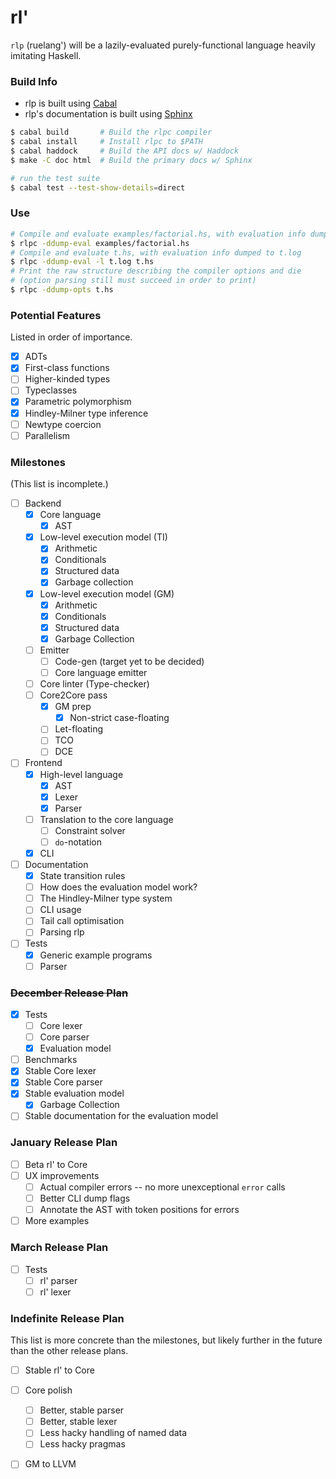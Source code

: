# rl'

`rlp` (ruelang') will be a lazily-evaluated purely-functional language heavily
imitating Haskell.

### Build Info
* rlp is built using [Cabal](https://www.haskell.org/ghcup/)
* rlp's documentation is built using [Sphinx](https://www.sphinx-doc.org/en/master/)

```sh
$ cabal build       # Build the rlpc compiler
$ cabal install     # Install rlpc to $PATH
$ cabal haddock     # Build the API docs w/ Haddock
$ make -C doc html  # Build the primary docs w/ Sphinx

# run the test suite
$ cabal test --test-show-details=direct
```

### Use
```sh
# Compile and evaluate examples/factorial.hs, with evaluation info dumped to stderr
$ rlpc -ddump-eval examples/factorial.hs
# Compile and evaluate t.hs, with evaluation info dumped to t.log
$ rlpc -ddump-eval -l t.log t.hs
# Print the raw structure describing the compiler options and die
# (option parsing still must succeed in order to print)
$ rlpc -ddump-opts t.hs
```

### Potential Features
Listed in order of importance.
- [x] ADTs
- [x] First-class functions
- [ ] Higher-kinded types
- [ ] Typeclasses
- [x] Parametric polymorphism
- [x] Hindley-Milner type inference
- [ ] Newtype coercion
- [ ] Parallelism

### Milestones
(This list is incomplete.)

- [ ] Backend
    - [x] Core language
        - [x] AST
    - [x] Low-level execution model (TI)
        - [x] Arithmetic
        - [x] Conditionals
        - [x] Structured data
        - [x] Garbage collection
    - [x] Low-level execution model (GM)
        - [x] Arithmetic
        - [x] Conditionals
        - [x] Structured data
        - [x] Garbage Collection
    - [ ] Emitter
        - [ ] Code-gen (target yet to be decided)
        - [ ] Core language emitter
    - [ ] Core linter (Type-checker)
    - [ ] Core2Core pass
        - [x] GM prep
            - [x] Non-strict case-floating
        - [ ] Let-floating
        - [ ] TCO
        - [ ] DCE
- [ ] Frontend
    - [x] High-level language
        - [x] AST
        - [x] Lexer
        - [x] Parser
    - [ ] Translation to the core language
        - [ ] Constraint solver
        - [ ] `do`-notation
    - [x] CLI
- [ ] Documentation
    - [x] State transition rules
    - [ ] How does the evaluation model work?
    - [ ] The Hindley-Milner type system
    - [ ] CLI usage
    - [ ] Tail call optimisation
    - [ ] Parsing rlp
- [ ] Tests
    - [x] Generic example programs
    - [ ] Parser

### ~~December Release Plan~~
- [x] Tests
    - [ ] Core lexer
    - [ ] Core parser
    - [x] Evaluation model
- [ ] Benchmarks
- [x] Stable Core lexer
- [x] Stable Core parser
- [x] Stable evaluation model
    - [x] Garbage Collection
- [ ] Stable documentation for the evaluation model

### January Release Plan
- [ ] Beta rl' to Core
- [ ] UX improvements
    - [ ] Actual compiler errors -- no more unexceptional `error` calls
    - [ ] Better CLI dump flags
    - [ ] Annotate the AST with token positions for errors
- [ ] More examples

### March Release Plan
- [ ] Tests
    - [ ] rl' parser
    - [ ] rl' lexer

### Indefinite Release Plan

This list is more concrete than the milestones, but likely further in the future
than the other release plans.

- [ ] Stable rl' to Core
- [ ] Core polish
    - [ ] Better, stable parser
    - [ ] Better, stable lexer
    - [ ] Less hacky handling of named data
    - [ ] Less hacky pragmas
- [ ] GM to LLVM

